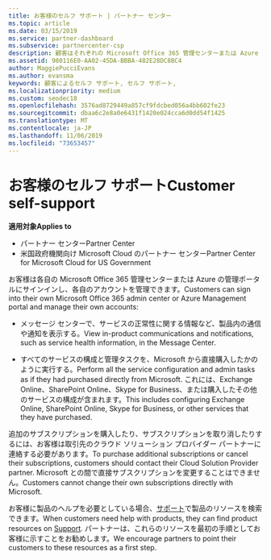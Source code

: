 ```yaml
---
title: お客様のセルフ サポート | パートナー センター
ms.topic: article
ms.date: 03/15/2019
ms.service: partner-dashboard
ms.subservice: partnercenter-csp
description: 顧客はそれぞれの Microsoft Office 365 管理センターまたは Azure の管理ポータルにサインインして、自身のアカウントを管理できます。 追加のサブスクリプションを購入したり、サブスクリプションを取り消したりするには、お客様は取引先のクラウド ソリューション プロバイダー パートナーに連絡する必要があります。
ms.assetid: 980116E0-AA02-45DA-BBBA-482E28DC8BC4
author: MaggiePucciEvans
ms.author: evansma
keywords: 顧客によるセルフ サポート, セルフ サポート,
ms.localizationpriority: medium
ms.custom: seodec18
ms.openlocfilehash: 3576ad8729449a857cf9fdcbed056a4bb602fe23
ms.sourcegitcommit: dbaa6c2e8a0e6431f1420e024cca6d0dd54f1425
ms.translationtype: MT
ms.contentlocale: ja-JP
ms.lasthandoff: 11/06/2019
ms.locfileid: "73653457"
---
```

# <a name="customer-self-support"></a><span data-ttu-id="a7efe-105">お客様のセルフ サポート</span><span class="sxs-lookup"><span data-stu-id="a7efe-105">Customer self-support</span></span>

<span data-ttu-id="a7efe-106">**適用対象**</span><span class="sxs-lookup"><span data-stu-id="a7efe-106">**Applies to**</span></span>

-  <span data-ttu-id="a7efe-107">パートナー センター</span><span class="sxs-lookup"><span data-stu-id="a7efe-107">Partner Center</span></span>
-  <span data-ttu-id="a7efe-108">米国政府機関向け Microsoft Cloud のパートナー センター</span><span class="sxs-lookup"><span data-stu-id="a7efe-108">Partner Center for Microsoft Cloud for US Government</span></span>


<span data-ttu-id="a7efe-109">お客様は各自の Microsoft Office 365 管理センターまたは Azure の管理ポータルにサインインし、各自のアカウントを管理できます。</span><span class="sxs-lookup"><span data-stu-id="a7efe-109">Customers can sign into their own Microsoft Office 365 admin center or Azure Management portal and manage their own accounts:</span></span>

-   <span data-ttu-id="a7efe-110">メッセージ センターで、サービスの正常性に関する情報など、製品内の通信や通知を表示する。</span><span class="sxs-lookup"><span data-stu-id="a7efe-110">View in-product communications and notifications, such as service health information, in the Message Center.</span></span>

-   <span data-ttu-id="a7efe-111">すべてのサービスの構成と管理タスクを、Microsoft から直接購入したかのように実行する。</span><span class="sxs-lookup"><span data-stu-id="a7efe-111">Perform all the service configuration and admin tasks as if they had purchased directly from Microsoft.</span></span> <span data-ttu-id="a7efe-112">これには、Exchange Online、SharePoint Online、Skype for Business、または購入したその他のサービスの構成が含まれます。</span><span class="sxs-lookup"><span data-stu-id="a7efe-112">This includes configuring Exchange Online, SharePoint Online, Skype for Business, or other services that they have purchased.</span></span>

<span data-ttu-id="a7efe-113">追加のサブスクリプションを購入したり、サブスクリプションを取り消したりするには、お客様は取引先のクラウド ソリューション プロバイダー パートナーに連絡する必要があります。</span><span class="sxs-lookup"><span data-stu-id="a7efe-113">To purchase additional subscriptions or cancel their subscriptions, customers should contact their Cloud Solution Provider partner.</span></span> <span data-ttu-id="a7efe-114">Microsoft との間で直接サブスクリプションを変更することはできません。</span><span class="sxs-lookup"><span data-stu-id="a7efe-114">Customers cannot change their own subscriptions directly with Microsoft.</span></span>

<span data-ttu-id="a7efe-115">お客様に製品のヘルプを必要としている場合、[サポート](https://partnercenter.microsoft.com/partner/support)で製品のリソースを検索できます。</span><span class="sxs-lookup"><span data-stu-id="a7efe-115">When customers need help with products, they can find product resources on [Support](https://partnercenter.microsoft.com/partner/support).</span></span> <span data-ttu-id="a7efe-116">パートナーは、これらのリソースを最初の手順としてお客様に示すことをお勧めします。</span><span class="sxs-lookup"><span data-stu-id="a7efe-116">We encourage partners to point their customers to these resources as a first step.</span></span>

 

 



